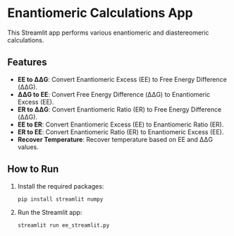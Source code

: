 # Enantiomeric Calculations App

This Streamlit app performs various enantiomeric and diastereomeric calculations.

## Features

- **EE to ΔΔG**: Convert Enantiomeric Excess (EE) to Free Energy Difference (ΔΔG).
- **ΔΔG to EE**: Convert Free Energy Difference (ΔΔG) to Enantiomeric Excess (EE).
- **ER to ΔΔG**: Convert Enantiomeric Ratio (ER) to Free Energy Difference (ΔΔG).
- **EE to ER**: Convert Enantiomeric Excess (EE) to Enantiomeric Ratio (ER).
- **ER to EE**: Convert Enantiomeric Ratio (ER) to Enantiomeric Excess (EE).
- **Recover Temperature**: Recover temperature based on EE and ΔΔG values.

## How to Run

1. Install the required packages:
    ```sh
    pip install streamlit numpy
    ```

2. Run the Streamlit app:
    ```sh
    streamlit run ee_streamlit.py
    ```

